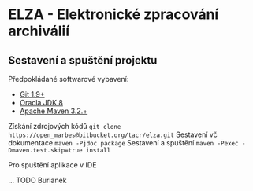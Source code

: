 # ELZA - Elektronické zpracování archiválií

## Sestavení a spuštění projektu

Předpokládané softwarové vybavení:

* [Git 1.9+](https://git-scm.com/download/win)
* [Oracla JDK 8](http://www.oracle.com/technetwork/java/javase/downloads/jdk8-downloads-2133151.html)
* [Apache Maven 3.2.+](https://maven.apache.org/download.cgi)

Získání zdrojových kódů `git clone https://open_marbes@bitbucket.org/tacr/elza.git`
Sestavení vč dokumentace `maven -Pjdoc package`
Sestavení a spuštění `maven -Pexec -Dmaven.test.skip=true install`

Pro spuštění aplikace v IDE

...
TODO Burianek
